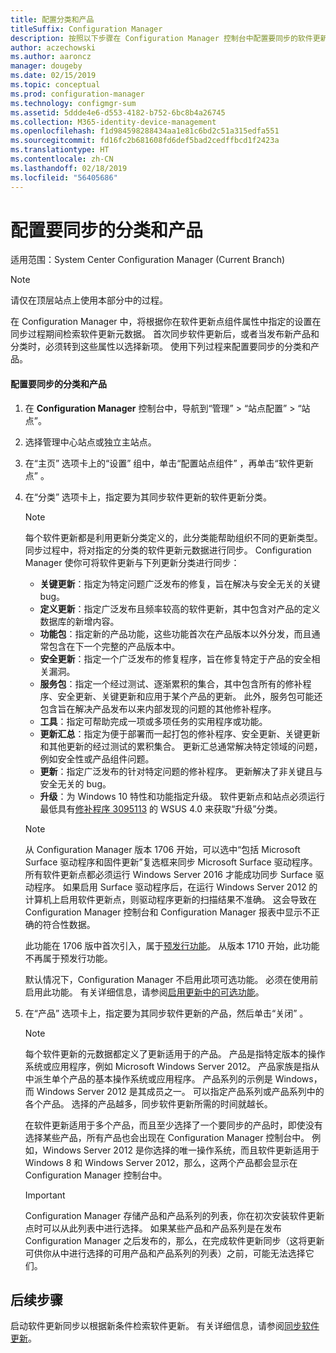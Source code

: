 ```yaml
---
title: 配置分类和产品
titleSuffix: Configuration Manager
description: 按照以下步骤在 Configuration Manager 控制台中配置要同步的软件更新分类和产品。
author: aczechowski
ms.author: aaroncz
manager: dougeby
ms.date: 02/15/2019
ms.topic: conceptual
ms.prod: configuration-manager
ms.technology: configmgr-sum
ms.assetid: 5ddde4e6-d553-4182-b752-6bc8b4a26745
ms.collection: M365-identity-device-management
ms.openlocfilehash: f1d984598288434aa1e81c6bd2c51a315edfa551
ms.sourcegitcommit: fd16fc2b681608fd6def5bad2cedffbcd1f2423a
ms.translationtype: HT
ms.contentlocale: zh-CN
ms.lasthandoff: 02/18/2019
ms.locfileid: "56405686"
---
```

#  <a name="configure-classifications-and-products-to-synchronize"></a>配置要同步的分类和产品  

适用范围：System Center Configuration Manager (Current Branch)


> [!NOTE]  
>  请仅在顶层站点上使用本部分中的过程。  

 在 Configuration Manager 中，将根据你在软件更新点组件属性中指定的设置在同步过程期间检索软件更新元数据。 首次同步软件更新后，或者当发布新产品和分类时，必须转到这些属性以选择新项。 使用下列过程来配置要同步的分类和产品。  

#### <a name="to-configure-classifications-and-products-to-synchronize"></a>配置要同步的分类和产品  

1.  在 **Configuration Manager** 控制台中，导航到“管理” > “站点配置” > “站点”。

2. 选择管理中心站点或独立主站点。  

3.  在“主页”  选项卡上的“设置”  组中，单击“配置站点组件” ，再单击“软件更新点” 。

4.  在“分类”  选项卡上，指定要为其同步软件更新的软件更新分类。  

    > [!NOTE]  
    >  每个软件更新都是利用更新分类定义的，此分类能帮助组织不同的更新类型。 同步过程中，将对指定的分类的软件更新元数据进行同步。 Configuration Manager 使你可将软件更新与下列更新分类进行同步：  
    >   
    > - **关键更新**：指定为特定问题广泛发布的修复，旨在解决与安全无关的关键 bug。  
    > - **定义更新**：指定广泛发布且频率较高的软件更新，其中包含对产品的定义数据库的新增内容。  
    > - **功能包**：指定新的产品功能，这些功能首次在产品版本以外分发，而且通常包含在下一个完整的产品版本中。  
    > - **安全更新**：指定一个广泛发布的修复程序，旨在修复特定于产品的安全相关漏洞。  
    > - **服务包**：指定一个经过测试、逐渐累积的集合，其中包含所有的修补程序、安全更新、关键更新和应用于某个产品的更新。 此外，服务包可能还包含旨在解决产品发布以来内部发现的问题的其他修补程序。  
    > - **工具**：指定可帮助完成一项或多项任务的实用程序或功能。  
    > - **更新汇总**：指定为便于部署而一起打包的修补程序、安全更新、关键更新和其他更新的经过测试的累积集合。 更新汇总通常解决特定领域的问题，例如安全性或产品组件问题。  
    > - **更新**：指定广泛发布的针对特定问题的修补程序。 更新解决了非关键且与安全无关的 bug。  
    > - **升级**：为 Windows 10 特性和功能指定升级。 软件更新点和站点必须运行最低具有[修补程序 3095113](https://support.microsoft.com/kb/3095113) 的 WSUS 4.0 来获取“升级”分类。    
    >       

    > [!NOTE]    
    > 从 Configuration Manager 版本 1706 开始，可以选中“包括 Microsoft Surface 驱动程序和固件更新”复选框来同步 Microsoft Surface 驱动程序。<!--1098490--> 所有软件更新点都必须运行 Windows Server 2016 才能成功同步 Surface 驱动程序。 如果启用 Surface 驱动程序后，在运行 Windows Server 2012 的计算机上启用软件更新点，则驱动程序更新的扫描结果不准确。 这会导致在 Configuration Manager 控制台和 Configuration Manager 报表中显示不正确的符合性数据。  
    >  
    > 此功能在 1706 版中首次引入，属于[预发行功能](/sccm/core/servers/manage/pre-release-features)。 从版本 1710 开始，此功能不再属于预发行功能。  
    >  
    > 默认情况下，Configuration Manager 不启用此项可选功能。 必须在使用前启用此功能。 有关详细信息，请参阅[启用更新中的可选功能](/sccm/core/servers/manage/install-in-console-updates#bkmk_options)。<!--505213-->  

5.  在“产品”  选项卡上，指定要为其同步软件更新的产品，然后单击“关闭” 。  

    > [!NOTE]  
    >  每个软件更新的元数据都定义了更新适用于的产品。 产品是指特定版本的操作系统或应用程序，例如 Microsoft Windows Server 2012。 产品家族是指从中派生单个产品的基本操作系统或应用程序。 产品系列的示例是 Windows，而 Windows Server 2012 是其成员之一。 可以指定产品系列或产品系列中的各个产品。 选择的产品越多，同步软件更新所需的时间就越长。  
    >   
    >  在软件更新适用于多个产品，而且至少选择了一个要同步的产品时，即使没有选择某些产品，所有产品也会出现在 Configuration Manager 控制台中。 例如，Windows Server 2012 是你选择的唯一操作系统，而且软件更新适用于 Windows 8 和 Windows Server 2012，那么，这两个产品都会显示在 Configuration Manager 控制台中。  

    > [!IMPORTANT]  
    >  Configuration Manager 存储产品和产品系列的列表，你在初次安装软件更新点时可以从此列表中进行选择。 如果某些产品和产品系列是在发布 Configuration Manager 之后发布的，那么，在完成软件更新同步（这将更新可供你从中进行选择的可用产品和产品系列的列表）之前，可能无法选择它们。  

## <a name="next-steps"></a>后续步骤
启动软件更新同步以根据新条件检索软件更新。 有关详细信息，请参阅[同步软件更新](synchronize-software-updates.md)。
